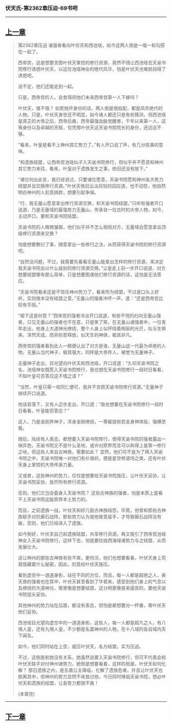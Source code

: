 ### 伏天氏-第2362章压迫-69书吧

--------
[上一章](./4440f78d60514dea2594b5c88f6f492b.md)
--------


>
>
>
>第2362章压迫
>诸强者看向叶伏天和西池瑶，如今这两人倒是一唱一和勾搭在一起了。
>
>西帝宫，这是想要贪图叶伏天掌控的修行资源，竟然不惜让西池瑶去天谕书院修行诱惑叶伏天，以这位池瑶神女的绝代风华，怕是叶伏天也难抵挡得了诱惑吧。
>
>说不定，他们还能走到一起。
>
>只是，西帝宫的人，会舍得将他们未来西帝宫第一人下嫁吗？
>
>叶伏天，值不值？
>如若抛开身份的话，两人倒是很般配，都是风华绝代的人物，只是，叶伏天身世还不明显，如今诸人都还只是有些猜测，但西池瑶是真正的大帝之后，西帝后裔，西帝最强血脉觉醒者，千年以来第一人，这等身份以及卓越的天赋，仅凭借叶伏天这天谕书院院长的身份，还远远不够。
>
>“看来，叶皇是看不上神州其它势力了。”有人开口说了声，有几分挑事的意味。
>
>“和遗族结盟，让西帝宫池瑶仙子入天谕书院修行，但似乎并不愿意和神州其它势力来往，看来，叶皇对于遗族发生之事，依旧还没有放下。”
>
>“诸位何出此言，我已经说过，只要诸位愿意，天谕书院愿和神州各大势力结盟并且交换修行资源。”叶伏天依旧云淡风轻的回应道，也不动怒，他自然明白神州的人刻意挑衅，想要引起争端。
>
>“行，我无量山愿意拿出修行资源交换，和天谕书院结盟。”只听有强者开口说道，乃是无量域的最强势力无量山，传承自一位古时的大帝人物，如今，主动开口，要和天谕书院结盟。
>
>天谕书院的人微微皱眉，他们似乎并不怎么相信对方，无量域会愿意拿出顶级修行资源来交换？
>
>怕是想要敷衍了事，随意拿出一些修行之法，从而获得天谕书院的修行资源吧。
>
>“自然没问题，不过，我需要先看看无量山能拿出怎样的修行资源，来决定我天谕书院会以什么级别的修行资源交换。”尘皇走上前一步开口说道，对方想要结盟哪有那么简单，只是想要图谋他们修行资源的话，这怕是无法答应。
>
>“天谕书院看来还是不信任神州势力了，看来所为结盟，不过是口头上好听，实则根本没有结盟之意。”无量山的强者冷哼一声，道：“还是西帝宫比较有手段。”
>
>“阁下这是何意？”西帝宫的强者冷淡开口说道，有些不悦的扫向无量山强者，只见无量山的强者也不在意，只是笑了笑，在无量山诸强者中，一位青年走出，他身上大道神光缭绕，整个人身上似环绕着绚丽的光芒，似与生俱来，浑然天成，而非刻意释放，似天生的神体，极其非凡。
>
>西帝宫的强者看到此人一眼便认出了对方是谁，无量山这一代最为卓绝的人物，无量山当代神子，极其强大，同样是大帝传人，被誉为无量神子。
>
>无量神子走出，目光望向叶伏天和西池瑶，开口说道：“久仰天谕书院之名，池瑶神女既愿入天谕书院修行，我也想在天谕书院修行一段时日看看，不知叶皇可否答应这不情之请？”
>
>“当然，叶皇只需一视同仁便可，我并不贪图天谕书院修行资源。”无量神子继续开口说道。
>
>他话音落下，又有人迈步走出，开口道：“我也想要在天谕书院修行一段时日看看，叶皇能否答应？”
>
>这人，乃是金刚界神子，浑身金刚缭绕，一尊躯提宛若金身神体般，强横至极。
>
>随后，陆续有人表态，都想要入天谕书院修行，使得天谕书院的强者露出一抹异色，天谕书院又不是什么圣地，或许对原界而言可以称得上是第一修行之地，但这些人来自古神族，需要如此？
>显然，他们可不是为了拜入天谕书院之中，天谕书院唯一对他们有价值的，便是星空修道场之类，还有叶伏天身上掌控的大帝传承力量。
>
>又或者，这些神州的势力，仅仅是想要给天谕书院施压，让叶伏天妥协，让天谕书院妥协，放开所有修行资源。
>
>否则，他们又岂会委身入天谕书院？
>这些古神族的强者，怕是本质上是看不上天谕书院这股原界本土势力的。
>
>而且，之前遗族一战，叶伏天和好几股古神族结怨，毕竟，他曾和那些古神族联手对抗磐石战阵，那些势力认为是他故意留手，才导致磐石战阵没有破，否则，他们已经进入了遗族。
>
>如今倒好，叶伏天自己和遗族结盟，共享修行资源，再又吸引了西帝宫池瑶神女入天谕书院修行，这样下去，怕是要拉拢西海域诸势力与之结盟，从而发展壮大。
>
>这让神州的那些古神族有些不爽，更何况，他们也想要看看，叶伏天身上究竟隐藏着什么秘密，因此，刻意给叶伏天施压。
>
>看到虚空中一道道身影，站在不同的方位，而且，每一人都是超绝之人，昊天族的强者也在其中，叶伏天甚至看到了华君来，感受到他们身上的气息以及缭绕的大道神光，哪里像是想要结盟，这分明更像是来逼宫的，要他天谕书院低头妥协。
>
>其他神州的势力站在后面，都没有表态，但怕是都想要分一杯羹，等叶伏天他们妥协。
>
>西池瑶目光望向虚空中的一道道身影，这些人，每一人都是超凡之人，有八境人皇，还有九境人皇，不少都是名震神州的人物，在十八域的各自域内天下闻名。
>
>如今，他们同时站在上空，威压叶伏天，名为结盟，实为压迫。
>
>不过，这倒是和她没有关系，她虽然说要入天谕书院修行，但可不代表会和叶伏天联手对付神州诸势力，她倒是想要看看，这样的局面，叶伏天如何化解？
>那日遗族之内，是东凰公主降临，化解了遗族危难，并且让叶伏天也脱离其中，但神州的势力显然不肯放过他，今日同时降临天谕书院，想必叶伏天和遗族的结盟，让各势力都很不爽！
>
>(本章完)
>
>

--------
[下一章](./6dc395be22980fdd0669bcc71880cbee.md)
--------
